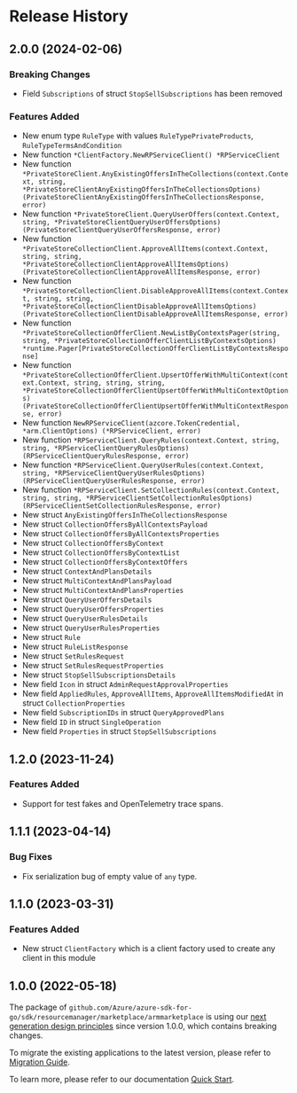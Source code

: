 # Release History

## 2.0.0 (2024-02-06)
### Breaking Changes

- Field `Subscriptions` of struct `StopSellSubscriptions` has been removed

### Features Added

- New enum type `RuleType` with values `RuleTypePrivateProducts`, `RuleTypeTermsAndCondition`
- New function `*ClientFactory.NewRPServiceClient() *RPServiceClient`
- New function `*PrivateStoreClient.AnyExistingOffersInTheCollections(context.Context, string, *PrivateStoreClientAnyExistingOffersInTheCollectionsOptions) (PrivateStoreClientAnyExistingOffersInTheCollectionsResponse, error)`
- New function `*PrivateStoreClient.QueryUserOffers(context.Context, string, *PrivateStoreClientQueryUserOffersOptions) (PrivateStoreClientQueryUserOffersResponse, error)`
- New function `*PrivateStoreCollectionClient.ApproveAllItems(context.Context, string, string, *PrivateStoreCollectionClientApproveAllItemsOptions) (PrivateStoreCollectionClientApproveAllItemsResponse, error)`
- New function `*PrivateStoreCollectionClient.DisableApproveAllItems(context.Context, string, string, *PrivateStoreCollectionClientDisableApproveAllItemsOptions) (PrivateStoreCollectionClientDisableApproveAllItemsResponse, error)`
- New function `*PrivateStoreCollectionOfferClient.NewListByContextsPager(string, string, *PrivateStoreCollectionOfferClientListByContextsOptions) *runtime.Pager[PrivateStoreCollectionOfferClientListByContextsResponse]`
- New function `*PrivateStoreCollectionOfferClient.UpsertOfferWithMultiContext(context.Context, string, string, string, *PrivateStoreCollectionOfferClientUpsertOfferWithMultiContextOptions) (PrivateStoreCollectionOfferClientUpsertOfferWithMultiContextResponse, error)`
- New function `NewRPServiceClient(azcore.TokenCredential, *arm.ClientOptions) (*RPServiceClient, error)`
- New function `*RPServiceClient.QueryRules(context.Context, string, string, *RPServiceClientQueryRulesOptions) (RPServiceClientQueryRulesResponse, error)`
- New function `*RPServiceClient.QueryUserRules(context.Context, string, *RPServiceClientQueryUserRulesOptions) (RPServiceClientQueryUserRulesResponse, error)`
- New function `*RPServiceClient.SetCollectionRules(context.Context, string, string, *RPServiceClientSetCollectionRulesOptions) (RPServiceClientSetCollectionRulesResponse, error)`
- New struct `AnyExistingOffersInTheCollectionsResponse`
- New struct `CollectionOffersByAllContextsPayload`
- New struct `CollectionOffersByAllContextsProperties`
- New struct `CollectionOffersByContext`
- New struct `CollectionOffersByContextList`
- New struct `CollectionOffersByContextOffers`
- New struct `ContextAndPlansDetails`
- New struct `MultiContextAndPlansPayload`
- New struct `MultiContextAndPlansProperties`
- New struct `QueryUserOffersDetails`
- New struct `QueryUserOffersProperties`
- New struct `QueryUserRulesDetails`
- New struct `QueryUserRulesProperties`
- New struct `Rule`
- New struct `RuleListResponse`
- New struct `SetRulesRequest`
- New struct `SetRulesRequestProperties`
- New struct `StopSellSubscriptionsDetails`
- New field `Icon` in struct `AdminRequestApprovalProperties`
- New field `AppliedRules`, `ApproveAllItems`, `ApproveAllItemsModifiedAt` in struct `CollectionProperties`
- New field `SubscriptionIDs` in struct `QueryApprovedPlans`
- New field `ID` in struct `SingleOperation`
- New field `Properties` in struct `StopSellSubscriptions`


## 1.2.0 (2023-11-24)
### Features Added

- Support for test fakes and OpenTelemetry trace spans.


## 1.1.1 (2023-04-14)
### Bug Fixes

- Fix serialization bug of empty value of `any` type.


## 1.1.0 (2023-03-31)
### Features Added

- New struct `ClientFactory` which is a client factory used to create any client in this module


## 1.0.0 (2022-05-18)

The package of `github.com/Azure/azure-sdk-for-go/sdk/resourcemanager/marketplace/armmarketplace` is using our [next generation design principles](https://azure.github.io/azure-sdk/general_introduction.html) since version 1.0.0, which contains breaking changes.

To migrate the existing applications to the latest version, please refer to [Migration Guide](https://aka.ms/azsdk/go/mgmt/migration).

To learn more, please refer to our documentation [Quick Start](https://aka.ms/azsdk/go/mgmt).